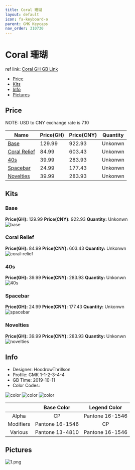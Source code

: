 ```yaml
---
title: Coral 珊瑚
layout: default
icon: fa-keyboard-o
parent: GMK Keycaps
nav_order: 310730
---
```


# Coral 珊瑚

ref link: [Coral GH GB Link]()  

* [Price](#price)  
* [Kits](#kits)  
* [Info](#info)  
* [Pictures](#pictures)  


## Price  
NOTE: USD to CNY exchange rate is 7.10

| Name          | Price(GH)    |  Price(CNY) | Quantity |
| ------------- | ------------ |  ---------- | -------- |
|[Base](#base)|129.99|922.93|Unkonwn|
|[Coral Relief](#coral-relief)|84.99|603.43|Unkonwn|
|[40s](#40s)|39.99|283.93|Unkonwn|
|[Spacebar](#spacebar)|24.99|177.43|Unkonwn|
|[Novelties](#novelties)|39.99|283.93|Unkonwn|


## Kits  
### Base  
**Price(GH):** 129.99    **Price(CNY):** 922.93    **Quantity:** Unkonwn  
<img src="{{ 'assets/images/gmk-keycaps/coral/kits_pics/base.png' | relative_url }}" alt="base" class="image featured">

### Coral Relief  
**Price(GH):** 84.99    **Price(CNY):** 603.43    **Quantity:** Unkonwn  
<img src="{{ 'assets/images/gmk-keycaps/coral/kits_pics/coral-relief.png' | relative_url }}" alt="coral-relief" class="image featured">

### 40s  
**Price(GH):** 39.99    **Price(CNY):** 283.93    **Quantity:** Unkonwn  
<img src="{{ 'assets/images/gmk-keycaps/coral/kits_pics/40s.png' | relative_url }}" alt="40s" class="image featured">

### Spacebar  
**Price(GH):** 24.99    **Price(CNY):** 177.43    **Quantity:** Unkonwn  
<img src="{{ 'assets/images/gmk-keycaps/coral/kits_pics/spacebar.png' | relative_url }}" alt="spacebar" class="image featured">

### Novelties  
**Price(GH):** 39.99    **Price(CNY):** 283.93    **Quantity:** Unkonwn  
<img src="{{ 'assets/images/gmk-keycaps/coral/kits_pics/novelties.png' | relative_url }}" alt="novelties" class="image featured">


## Info  
* Designer: HoodrowThrillson  
* Profile: GMK 1-1-2-3-4-4  
* GB Time: 2019-10-11  
* Color Codes:  

<img src="{{ 'assets/images/gmk-keycaps/coral/color2.png' | relative_url }}" alt="color" class="image featured">
<img src="{{ 'assets/images/gmk-keycaps/coral/color.png' | relative_url }}" alt="color" class="image featured">
<img src="{{ 'assets/images/gmk-keycaps/coral/color1.png' | relative_url }}" alt="color" class="image featured">

| |Base Color     | Legend Color
| :-------------: | :-------------: | :------------:
|Alpha|CP|Pantone 16-1546
|Modifiers|Pantone 16-1546|CP
|Various|Pantone 13-4810|Pantone 16-1546

## Pictures  
<img src="{{ 'assets/images/gmk-keycaps/coral/rendering_pics/1.png' | relative_url }}" alt="1.png" class="image featured">
